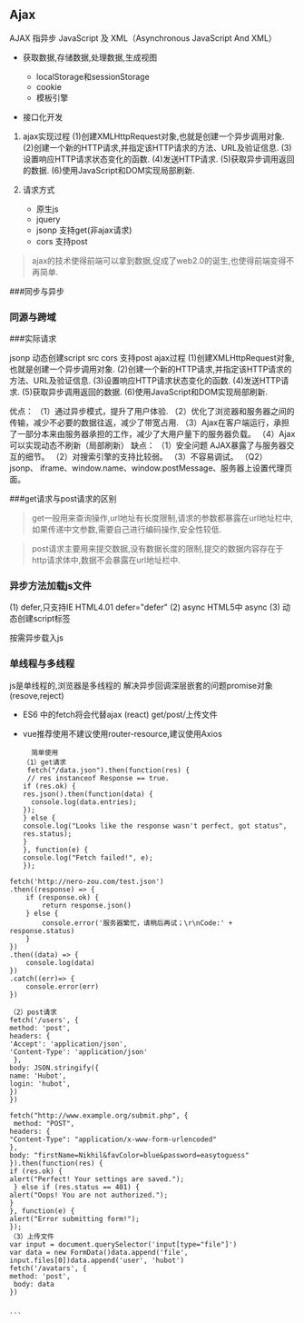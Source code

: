 
## Ajax


AJAX 指异步 JavaScript 及 XML（Asynchronous JavaScript And XML）

- 获取数据,存储数据,处理数据,生成视图
  + localStorage和sessionStorage
  + cookie
  + 模板引擎 

- 接口化开发

 1. ajax实现过程
(1)创建XMLHttpRequest对象,也就是创建一个异步调用对象.
(2)创建一个新的HTTP请求,并指定该HTTP请求的方法、URL及验证信息.
(3)设置响应HTTP请求状态变化的函数.
(4)发送HTTP请求.
(5)获取异步调用返回的数据.
(6)使用JavaScript和DOM实现局部刷新.

 2. 请求方式
     + 原生js
     + jquery
     + jsonp 支持get(非ajax请求)
     + cors  支持post 
> ajax的技术使得前端可以拿到数据,促成了web2.0的诞生,也使得前端变得不再简单.

###同步与异步

### 同源与跨域

###实际请求

jsonp 动态创建script src
cors 支持post 
ajax过程
(1)创建XMLHttpRequest对象,也就是创建一个异步调用对象.
(2)创建一个新的HTTP请求,并指定该HTTP请求的方法、URL及验证信息.
(3)设置响应HTTP请求状态变化的函数.
(4)发送HTTP请求.
(5)获取异步调用返回的数据.
(6)使用JavaScript和DOM实现局部刷新.
 
优点：
（1）通过异步模式，提升了用户体验.
（2）优化了浏览器和服务器之间的传输，减少不必要的数据往返，减少了带宽占用.
（3）Ajax在客户端运行，承担了一部分本来由服务器承担的工作，减少了大用户量下的服务器负载。
（4）Ajax可以实现动态不刷新（局部刷新）
缺点：
（1）安全问题 AJAX暴露了与服务器交互的细节。
（2）对搜索引擎的支持比较弱。
（3）不容易调试。
（Q2）jsonp、 iframe、window.name、window.postMessage、服务器上设置代理页面。

###get请求与post请求的区别
> get一般用来查询操作,url地址有长度限制,请求的参数都暴露在url地址栏中,如果传递中文参数,需要自己进行编码操作,安全性较低.

> post请求主要用来提交数据,没有数据长度的限制,提交的数据内容存在于http请求体中,数据不会暴露在url地址栏中.

### 异步方法加载js文件
(1) defer,只支持IE HTML4.01  defer="defer"
(2) async   HTML5中 async
(3) 动态创建script标签


按需异步载入js

### 单线程与多线程

js是单线程的,浏览器是多线程的
解决异步回调深层嵌套的问题promise对象 (resove,reject)

- ES6 中的fetch将会代替ajax (react) get/post/上传文件

- vue推荐使用不建议使用router-resource,建议使用Axios


  >
    ```
      简单使用
    （1）get请求
     fetch("/data.json").then(function(res) {
     // res instanceof Response == true.
    if (res.ok) {
    res.json().then(function(data) {
      console.log(data.entries);
    });
    } else {
    console.log("Looks like the response wasn't perfect, got status", res.status);
    }
    }, function(e) {
    console.log("Fetch failed!", e);
    });

>
    fetch('http://nero-zou.com/test.json')  
    .then((response) => {
        if (response.ok) {
            return response.json()
        } else {
            console.error('服务器繁忙，请稍后再试；\r\nCode:' + response.status)
        }
    })
    .then((data) => {
        console.log(data)
    })
    .catch((err)=> {
        console.error(err)
    })
>
    （2）post请求
    fetch('/users', {
    method: 'post',
    headers: {
    'Accept': 'application/json',
    'Content-Type': 'application/json'
     },
    body: JSON.stringify({
    name: 'Hubot',
    login: 'hubot',
    })
    })


>
    fetch("http://www.example.org/submit.php", {
     method: "POST",
    headers: {
    "Content-Type": "application/x-www-form-urlencoded"
    },
    body: "firstName=Nikhil&favColor=blue&password=easytoguess"
    }).then(function(res) {
    if (res.ok) {
    alert("Perfect! Your settings are saved.");
     } else if (res.status == 401) {
    alert("Oops! You are not authorized.");
    }
    }, function(e) {
    alert("Error submitting form!");
    });
    （3）上传文件
    var input = document.querySelector('input[type="file"]')
    var data = new FormData()data.append('file', input.files[0])data.append('user', 'hubot')
    fetch('/avatars', {
    method: 'post',
     body: data
    })


    ```







